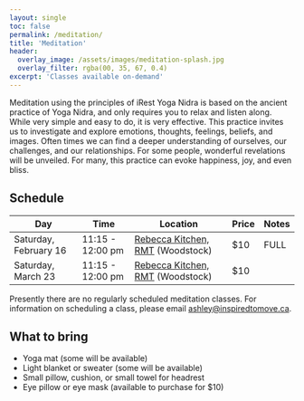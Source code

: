 ```yaml
---
layout: single
toc: false
permalink: /meditation/
title: 'Meditation'
header:
  overlay_image: /assets/images/meditation-splash.jpg
  overlay_filter: rgba(00, 35, 67, 0.4)
excerpt: 'Classes available on-demand'
---
```


Meditation using the principles of iRest Yoga Nidra is based on the ancient practice
of Yoga Nidra, and only requires you to relax and listen along. While very simple and
easy to do, it is very effective. This practice invites us to investigate and explore
emotions, thoughts, feelings, beliefs, and images. Often times we can find a deeper
understanding of ourselves, our challenges, and our relationships. For some people,
wonderful revelations will be unveiled. For many, this practice can evoke happiness,
joy, and even bliss.

## Schedule

| Day |Time | Location | Price | Notes |
| --- |---- | -------- | ----- | ----- |
| Saturday, February 16 | 11:15 - 12:00 pm | [Rebecca Kitchen, RMT](http://www.rebecca-rmt.com) (Woodstock) | $10 | FULL
| Saturday, March 23 | 11:15 - 12:00 pm | [Rebecca Kitchen, RMT](http://www.rebecca-rmt.com) (Woodstock) | $10 | 


Presently there are no regularly scheduled meditation classes. For information on scheduling a class, please email [ashley@inspiredtomove.ca](mailto:ashley@inspiredtomove.ca).

## What to bring

- Yoga mat (some will be available)
- Light blanket or sweater (some will be available)
- Small pillow, cushion, or small towel for headrest
- Eye pillow or eye mask (available to purchase for $10)
